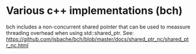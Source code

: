 Various c++ implementations (bch)
=================

bch includes a non-concurrent shared pointer that can be used to meassure threading overhead when using std::shared_ptr.
See: https://github.com/jsbache/bch/blob/master/docs/shared_ptr_nc/shared_ptr_nc.html